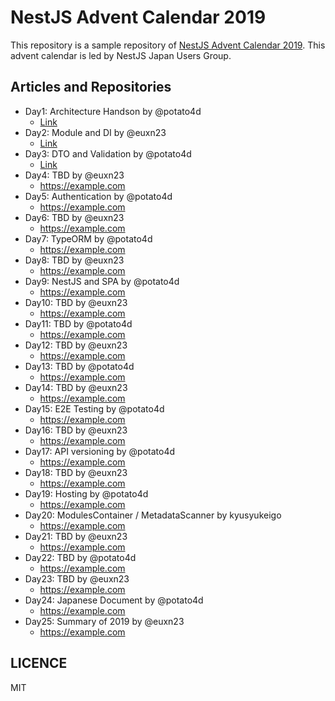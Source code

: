 # NestJS Advent Calendar 2019

This repository is a sample repository of [NestJS Advent Calendar 2019](https://qiita.com/advent-calendar/2019/nestjs).
This advent calendar is led by NestJS Japan Users Group.

## Articles and Repositories

- Day1: Architecture Handson by @potato4d
  - [Link](https://github.com/nestjs-jp/advent-calendar-2019/blob/master/day1-starting-nestjs)
- Day2: Module and DI by @euxn23
  - [Link](https://github.com/nestjs-jp/advent-calendar-2019/tree/master/day2-understanting-module-and-di)
- Day3: DTO and Validation by @potato4d
  - [Link](https://qiita.com/potato4d/items/d22a14ff6fb82d63c742)
- Day4: TBD by @euxn23
  - https://example.com
- Day5: Authentication by @potato4d
  - https://example.com
- Day6: TBD by @euxn23
  - https://example.com
- Day7: TypeORM by @potato4d
  - https://example.com
- Day8: TBD by @euxn23
  - https://example.com
- Day9: NestJS and SPA by @potato4d
  - https://example.com
- Day10: TBD by @euxn23
  - https://example.com
- Day11: TBD by @potato4d
  - https://example.com
- Day12: TBD by @euxn23
  - https://example.com
- Day13: TBD by @potato4d
  - https://example.com
- Day14: TBD by @euxn23
  - https://example.com
- Day15: E2E Testing by @potato4d
  - https://example.com
- Day16: TBD by @euxn23
  - https://example.com
- Day17: API versioning by @potato4d
  - https://example.com
- Day18: TBD by @euxn23
  - https://example.com
- Day19: Hosting by @potato4d
  - https://example.com
- Day20: ModulesContainer / MetadataScanner by kyusyukeigo
  - https://example.com
- Day21: TBD by @euxn23
  - https://example.com
- Day22: TBD by @potato4d
  - https://example.com
- Day23: TBD by @euxn23
  - https://example.com
- Day24: Japanese Document by @potato4d
  - https://example.com
- Day25: Summary of 2019 by @euxn23
  - https://example.com

## LICENCE

MIT
